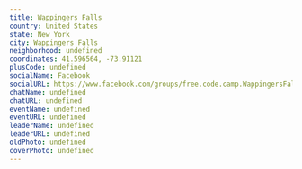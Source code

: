 ```yaml
---
title: Wappingers Falls
country: United States
state: New York
city: Wappingers Falls
neighborhood: undefined
coordinates: 41.596564, -73.91121
plusCode: undefined
socialName: Facebook
socialURL: https://www.facebook.com/groups/free.code.camp.WappingersFalls
chatName: undefined
chatURL: undefined
eventName: undefined
eventURL: undefined
leaderName: undefined
leaderURL: undefined
oldPhoto: undefined
coverPhoto: undefined
---
```

